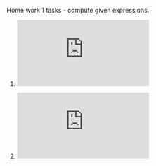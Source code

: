 Home work 1 tasks - compute given expressions.
1. ![a=\frac{2\sin (x-\frac{\pi}{6})b}{\frac{1}{2}+\sin^{2}y};b=1+\frac{z^{2}}{3+\frac{Z^{2}}{5}}][task1]

2. ![s=1+x+\frac{x^{2}}{2!}+\frac{x^{3}}{3!}+\frac{x^{4}}{4!};z=\sin{x^{3}}+\cos^{2}{y}][task2]

[task1]: http://www.sciweavers.org/tex2img.php?eq=a%3D%5Cfrac%7B2%5Csin%20%28x-%5Cfrac%7B%5Cpi%7D%7B6%7D%29b%7D%7B%5Cfrac%7B1%7D%7B2%7D%2B%5Csin%5E%7B2%7Dy%7D%3Bb%3D1%2B%5Cfrac%7Bz%5E%7B2%7D%7D%7B3%2B%5Cfrac%7BZ%5E%7B2%7D%7D%7B5%7D%7D&bc=Transparent&fc=Black&im=png&fs=12&ff=arev&edit=0
[task2]: http://www.sciweavers.org/tex2img.php?eq=s%3D1%2Bx%2B%5Cfrac%7Bx%5E%7B2%7D%7D%7B2%21%7D%2B%5Cfrac%7Bx%5E%7B3%7D%7D%7B3%21%7D%2B%5Cfrac%7Bx%5E%7B4%7D%7D%7B4%21%7D%3Bz%3D%5Csin%7Bx%5E%7B3%7D%7D%2B%5Ccos%5E%7B2%7D%7By%7D&bc=Transparent&fc=Black&im=png&fs=12&ff=arev&edit=0
